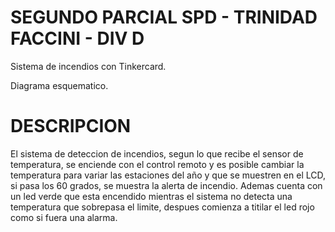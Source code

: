 # SEGUNDO PARCIAL SPD - TRINIDAD FACCINI - DIV D 
Sistema de incendios con Tinkercard.

Diagrama esquematico.


# DESCRIPCION



El sistema de deteccion de incendios, segun lo que recibe el sensor de temperatura, se enciende con el control remoto y es posible cambiar la temperatura para variar las estaciones del año y que se muestren en el LCD, si pasa los 60 grados, se muestra la alerta de incendio. Ademas cuenta con un led verde que esta encendido mientras el sistema no detecta una temperatura que sobrepasa el limite, despues comienza a titilar el led rojo como si fuera una alarma.
